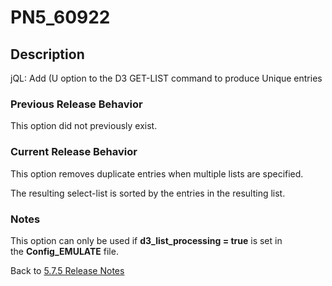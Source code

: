# PN5_60922

<PageHeader />

## Description

jQL: Add (U option to the D3 GET-LIST command to produce Unique entries

### Previous Release Behavior

This option did not previously exist.

### Current Release Behavior

This option removes duplicate entries when multiple lists are specified.

The resulting select-list is sorted by the entries in the resulting list.

### Notes

This option can only be used if **d3\_list\_processing = true** is set in the **Config\_EMULATE** file.

Back to [5.7.5 Release Notes](./../jbase-5.7.5-release-notes/README.md)

<PageFooter />
